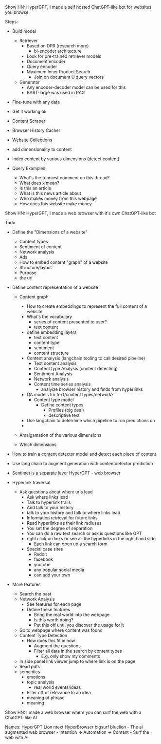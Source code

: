 Show HN: HyperGPT, I made a self hosted ChatGPT-like bot for websites you browse 

Steps:
- Build model
	- Retriever 
		- Based on DPR (research more)
			- bi-encoder architecture
		- Look for pre-trained retriever models
		- Document encoder
		- Query encoder
		- Maximum Inner Product Search
			- Join on document U query vectors
	- Generator
		- Any encoder-decoder model can be used for this
		- BART-large was used in RAG
- Fine-tune with any data
- Get it working ok
- Content Scraper
- Browser History Cacher
- Website Collections

- add dimensionality to content
- Index content by various dimensions (detect content)
- Query Examples
	- What's the funniest comment on this thread?
	- What does x mean?
	- Is this an article
	- What is this news article about
	- Who makes money from this webpage
	- How does this website make money

Show HN: HyperGPT, I made a web browser with it's own ChatGPT-like bot

Todo
- Define the "Dimensions of a website"
	- Content types
	- Sentiment of content
	- Network analysis
	- Ads
	- How to embed content "graph" of a website
	- Structure/layout
	- Purpose
	- the url

- Define content representation of a website
	- Content graph
		- How to create embeddings to represent the full content of a website
		- What's the vocabulary
			- series of content presented to user?
			- text content
		- define embedding layers
			- text content
			- content type
			- sentiment
			- content structure
		- Content analysis (langchain tooling to call desired pipeline)
			- Text content analysis
			- Content type Analysis (content detecting)
			- Sentiment Analysis
			- Network analysis
			- Content time series analysis
				- analyize browser history and finds from hyperlinks
		- QA models for text/content types/network?
			- Content type model
				- Define content types
					- Profiles (big deal)
					- descriptive text
		- Use langchain to determine which pipeline to run predictions on
		- 

	- Amalgamation of the various dimensions
	- Which dimensions
- How to train a content detector model and detect each piece of content
- Use lang chain to augment generation with contentdetector prediction
- Sentimet is a separate layer
HyperGPT - web browser
- Hyperlink traversal
	- Ask questions about where urls lead
		- Ask where links lead
		- Talk to hyperlink trails
		- And talk to your history
		- talk to your history and talk to where links lead
		- Information retrieval for future links
		- Read hyperlinks as their link radiuses 
		- You set the degree of separation
		- You can do a raw text search or ask is questions like GPT
		- right click on links or see all the hyperlinks in the right hand side
			- Each link can open up a search form
		- Special case sites
			- Reddit
			- facebook
			- youtube
			- any popular social media
			- can add your own 

- More features
	- Search the past
	- Network Analysis
		- See features for each page
		- Define these features
			- Bring the real world into the webpage
			- Is this worth doing?
			- Put this off until you discover the usage for it
	- Go to webpage where content was found
	- Content Type Detection
		- How does this fit in now
			- Augment the questions
			- Filter all data in the search by content types
				- E.g. only show my comments
	- In side panel link viewer jump to where link is on the page
	- Read pdfs
	- semantics
		- emotions
		- topic analysis
			- real world events/ideas
		- Filter off of relevance to an idea
		- meaning of phrase 
		- meaning 


Show HN: I made a web browser where you can surf the web with a ChatGPT-like AI

Names:
HyperGPT
Lion
ntext
HyperBrowser
bigsurf
bluelion - The ai augmented web browser
	- Intention -> Automation -> Content
	- Surf the web with AI

